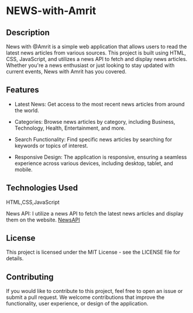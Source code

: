 # NEWS-with-Amrit
## Description
News with @Amrit is a simple web application that allows users to read the latest news articles from various sources. This project is built using HTML, CSS, JavaScript, and utilizes a news API to fetch and display news articles. Whether you're a news enthusiast or just looking to stay updated with current events, News with Amrit has you covered.

## Features
- Latest News: Get access to the most recent news articles from around the world.

- Categories: Browse news articles by category, including Business, Technology, Health, Entertainment, and more.

- Search Functionality: Find specific news articles by searching for keywords or topics of interest.

- Responsive Design: The application is responsive, ensuring a seamless experience across various devices, including desktop, tablet, and mobile.

## Technologies Used
HTML,CSS,JavaScript


News API: I utilize a news API to fetch the latest news articles and display them on the website. 
[NewsAPI]('https://newsapi.org/)


## License
This project is licensed under the MIT License - see the LICENSE file for details.

## Contributing
If you would like to contribute to this project, feel free to open an issue or submit a pull request. We welcome contributions that improve the functionality, user experience, or design of the application.